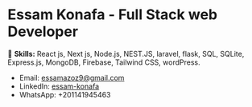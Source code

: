 # Essam Konafa - Full Stack web Developer
🚀 **Skills:** React js, Next js, Node.js, NEST.JS, laravel, flask, SQL, SQLite, Express.js, MongoDB, Firebase, Tailwind CSS, wordPress.   
- Email: essamazoz9@gmail.com   
- LinkedIn: [essam-konafa](https://www.linkedin.com/in/essam-konafa-589310286/)
- WhatsApp: +201141945463

